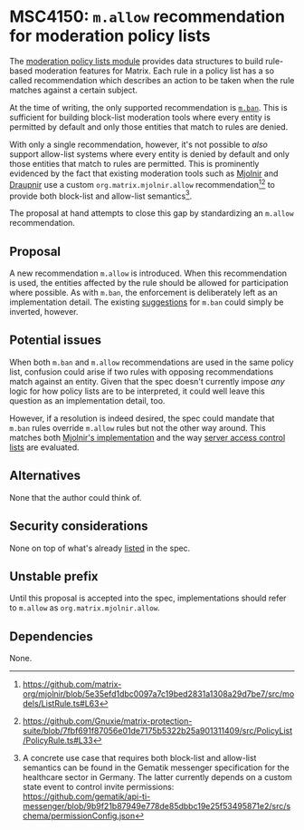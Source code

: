 # MSC4150: `m.allow` recommendation for moderation policy lists

The [moderation policy lists module] provides data structures to build rule-based moderation features
for Matrix. Each rule in a policy list has a so called recommendation which describes an action to be
taken when the rule matches against a certain subject.

At the time of writing, the only supported recommendation is [`m.ban`]. This is sufficient for building
block-list moderation tools where every entity is permitted by default and only those entities that match
to rules are denied.

With only a single recommendation, however, it's not possible to _also_ support allow-list systems where
every entity is denied by default and only those entities that match to rules are permitted. This is
prominently evidenced by the fact that existing moderation tools such as [Mjolnir] and [Draupnir] use a
custom `org.matrix.mjolnir.allow` recommendation[^1][^2] to provide both block-list and allow-list semantics[^3].

The proposal at hand attempts to close this gap by standardizing an `m.allow` recommendation.


## Proposal

A new recommendation `m.allow` is introduced. When this recommendation is used, the entities affected by
the rule should be allowed for participation where possible. As with `m.ban`, the enforcement is deliberately
left as an implementation detail. The existing [suggestions] for `m.ban` could simply be inverted, however.


## Potential issues

When both `m.ban` and `m.allow` recommendations are used in the same policy list, confusion could arise if
two rules with opposing recommendations match against an entity. Given that the spec doesn't currently
impose _any_ logic for how policy lists are to be interpreted, it could well leave this question as an
implementation detail, too.

However, if a resolution is indeed desired, the spec could mandate that `m.ban` rules override `m.allow`
rules but not the other way around. This matches both [Mjolnir's implementation] and the way
[server access control lists] are evaluated.


## Alternatives

None that the author could think of.


## Security considerations

None on top of what's already [listed] in the spec.


## Unstable prefix

Until this proposal is accepted into the spec, implementations should refer to `m.allow` as
`org.matrix.mjolnir.allow`.


## Dependencies

None.


[^1]: https://github.com/matrix-org/mjolnir/blob/5e35efd1dbc0097a7c19bed2831a1308a29d7be7/src/models/ListRule.ts#L63
[^2]: https://github.com/Gnuxie/matrix-protection-suite/blob/7fbf691f87056e01de7175b5322b25a901311409/src/PolicyList/PolicyRule.ts#L33
[^3]: A concrete use case that requires both block-list and allow-list semantics can be found in the
      Gematik messenger specification for the healthcare sector in Germany. The latter currently depends
      on a custom state event to control invite permissions:
      https://github.com/gematik/api-ti-messenger/blob/9b9f21b87949e778de85dbbc19e25f53495871e2/src/schema/permissionConfig.json

[`m.ban`]: https://spec.matrix.org/v1.10/client-server-api/#mban-recommendation
[listed]: https://spec.matrix.org/v1.10/client-server-api/#security-considerations-16
[Draupnir]: https://github.com/the-draupnir-project/Draupnir
[Mjolnir]: https://github.com/matrix-org/mjolnir
[Mjolnir's implementation]: https://github.com/matrix-org/mjolnir/blob/5e35efd1dbc0097a7c19bed2831a1308a29d7be7/src/models/AccessControlUnit.ts#L266
[moderation policy lists module]: https://spec.matrix.org/v1.10/client-server-api/#moderation-policy-lists
[server access control lists]: https://spec.matrix.org/v1.10/client-server-api/#mroomserver_acl
[suggestions]: https://spec.matrix.org/v1.10/client-server-api/#mban-recommendation
